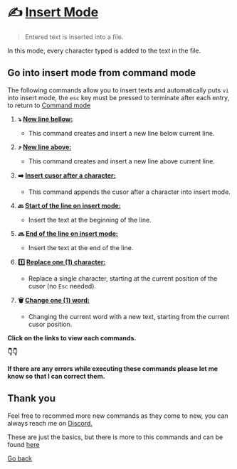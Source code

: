 # :writing_hand: [Insert Mode](/vi/insert-mode/insert_mode)
> Entered text is inserted into a file.

In this mode, every character typed is added to the text in the file.

## Go into insert mode from command mode
The following commands allow you to insert texts and automatically puts `vi` into insert mode, the `esc` key must be pressed to terminate after each entry, to return to [Command mode](/vi/command-mode/README.md)

1. **:arrow_heading_down: [New line bellow:](/vi/insert-mode/new_line-bellow)**
    - This command creates and insert a new line below current line.

1. **:arrow_heading_up: [New line above:](/vi/insert-mode/new_line-above)**
    - This command creates and insert a new line above current line.

1. **:arrow_right: [Insert cusor after a character:](/vi/insert-mode/insert_after-character)**
    - This command appends the cusor after a character into insert mode.

1. **:back: [Start of the line on insert mode:](/vi/insert-mode/insert_line-start)**
    - Insert the text at the beginning of the line.

1. **:soon: [End of the line on insert mode:](/vi/insert-mode/insert_line-end)**
    - Insert the text at the end of the line.

1. **:one: [Replace one (1) character:](/vi/insert-mode/replace_character)**
    - Replace a single character, starting at the current position of the cusor (no `Esc` needed).

1. **:wastebasket: [Change one (1) word:](/vi/insert-mode/change_word)**
    - Changing the current word with a new text, starting from the current cusor position.

**Click on the links to view each commands.**

**:point_down::point_down:**

**If there are any errors while executing these commands please let me know so that I can correct them.**

## Thank you
Feel free to recommed more new commands as they come to new, you can always reach me on [Discord.](https://discord.com/users/982980024950997073)

These are just the basics, but there is more to this commands and can be found [here](https://www.cs.colostate.edu/helpdocs/vi.html)

[Go back](../README.md)